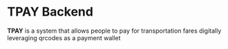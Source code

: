 <h1>TPAY Backend</h1>

<p><b>TPAY</b> is a system that allows people to pay for transportation fares  digitally leveraging qrcodes as a payment wallet</p>
